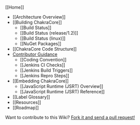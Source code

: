 [[Home]]

* [[Architecture Overview]]
* [[Building ChakraCore]]
  * [[Build Status]]
  * [[Build Status (release/1.2)]]
  * [[Build Status (linux)]]
  * [[NuGet Packages]]
* [[ChakraCore Code Structure]] 
* [Contributor Guidance](https://github.com/Microsoft/ChakraCore/blob/master/CONTRIBUTING.md)
  * [[Coding Convention]]
  * [[Jenkins CI Checks]]
  * [[Jenkins Build Triggers]]
  * [[Jenkins Repro Steps]]
* [[Embedding ChakraCore]]
  * [[JavaScript Runtime (JSRT) Overview]]
  * [[JavaScript Runtime (JSRT) Reference]]
* [[Label Glossary]]
* [[Resources]]
* [[Roadmap]]

Want to contribute to this Wiki? [Fork it and send a pull request!](https://github.com/Microsoft/ChakraCore-wiki)
